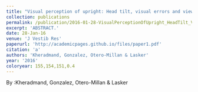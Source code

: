 ```yaml
---
title: "Visual perception of upright: Head tilt, visual errors and viewing eye."
collection: publications
permalink: /publication/2016-01-28-VisualPerceptionOfUpright_HeadTilt_VisualErrorsAndViewingEye_
excerpt: 'ABSTRACT.'
date: 28-Jan-16
venue: 'J Vestib Res'
paperurl: 'http://academicpages.github.io/files/paper1.pdf'
citation: 'a'
authors: 'Kheradmand, Gonzalez, Otero-Millan & Lasker'
year: '2016'
coloryear: 155,154,151,0.4
---
```


By :Kheradmand, Gonzalez, Otero-Millan & Lasker
